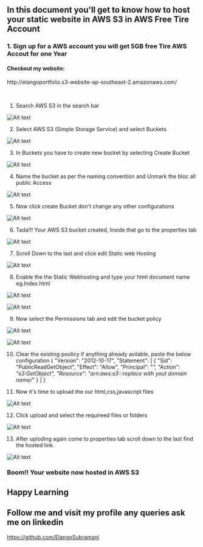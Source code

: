 ## In this document you'll get to know how to host your static website in AWS S3 in AWS Free Tire Account


### 1. Sign up for a AWS account you will get 5GB free Tire AWS Accout for one Year
<h4>Checkout my website:</h4> <p>http://elangoportfolio.s3-website-ap-southeast-2.amazonaws.com/</p>
<br>


1. Search AWS S3 in the search bar

![Alt text](image.png) 

2. Select AWS S3 (Simple Storage Service) and select Buckets

![Alt text](image-1.png)

3. In Buckets you have to create new bucket by selecting Create Bucket 

![Alt text](image-2.png)

4.  Name the bucket as per the naming convention and Unmark the bloc all public Access

![Alt text](image-3.png)

5. Now click create  Bucket don't change any other configurations

![Alt text](image-4.png)

6. Tada!!! Your AWS S3 bucket created, Inside that go to the properties tab

![Alt text](image-5.png)

7. Scroll Down to the last and click edit Static web Hosting

![Alt text](image-6.png)

8. Enable the the Static Webhosting and type your html document name eg.Index.html

![Alt text](image-7.png)

![Alt text](image-12.png)

9. Now select the Permissions tab and edit the bucket policy

![Alt text](image-8.png)

![Alt text](image-9.png)

10. Clear the existing poolicy if anything already avilable, paste the below configuration
{
    "Version": "2012-10-17",
    "Statement": [
        {
            "Sid": "PublicReadGetObject",
            "Effect": "Allow",
            "Principal": "*",
            "Action": "s3:GetObject",
            "Resource": "arn:aws:s3:::replace with yout domain name/*"
        }
    ]
}


11. Now it's time to upload the our html,css,javascript files

![Alt text](image-10.png)

12. Click upload and select the requireed files or folders 

![Alt text](image-11.png)

13. After uploding again come to properties tab scroll down to the last find the hosted link.

![Alt text](image-13.png)

### Boom!! Your website now hosted in AWS S3


## Happy Learning

## Follow me and visit my profile any queries ask me on linkedin

https://github.com/ElangoSubramani 



